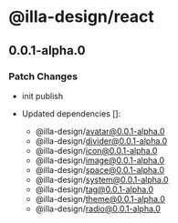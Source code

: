 # @illa-design/react

## 0.0.1-alpha.0

### Patch Changes

- init publish

- Updated dependencies []:
  - @illa-design/avatar@0.0.1-alpha.0
  - @illa-design/divider@0.0.1-alpha.0
  - @illa-design/icon@0.0.1-alpha.0
  - @illa-design/image@0.0.1-alpha.0
  - @illa-design/space@0.0.1-alpha.0
  - @illa-design/system@0.0.1-alpha.0
  - @illa-design/tag@0.0.1-alpha.0
  - @illa-design/theme@0.0.1-alpha.0
  - @illa-design/radio@0.0.1-alpha.0
